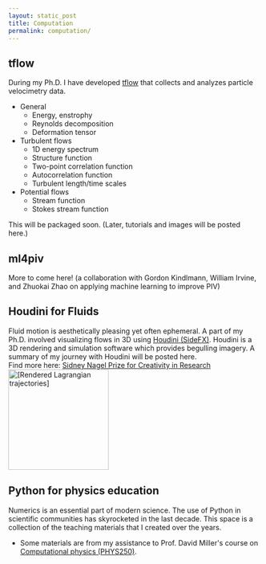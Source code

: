 ```yaml
---
layout: static_post
title: Computation
permalink: computation/
---
```


tflow
---
During my Ph.D. I have developed [tflow](https://github.com/tmatsuzawa/tflow) that collects and analyzes particle velocimetry data.
<ul>
    <li>General
        <ul>
            <li>Energy, enstrophy
            </li>
            <li>Reynolds decomposition
            </li>
            <li>Deformation tensor 
            </li>
        </ul>
    </li>
    <li>Turbulent flows
        <ul>
            <li>1D energy spectrum
            </li>
            <li>Structure function
            </li>
            <li>Two-point correlation function
            </li>
            <li>Autocorrelation function
            </li>
            <li>Turbulent length/time scales
            </li>
        </ul>
    </li>
    <li>Potential flows
        <ul>
            <li>Stream function
            </li>
            <li>Stokes stream function
            </li>
        </ul>
    </li>
</ul>
This will be packaged soon. 
(Later, tutorials and images will be posted here.)

[comment]: <> (&#40;<img src="https://lsdtopotools.github.io/img/LSD-logo.png" alt="LSDTopoTools Logo" style="width: 200px;"/>&#41;)

ml4piv
---
More to come here! (a collaboration with Gordon Kindlmann, William Irvine, and Zhuokai Zhao on applying machine learning to improve PIV)

Houdini for Fluids
---
Fluid motion is aesthetically pleasing yet often ephemeral. A part of my Ph.D. involved visualizing flows in 3D using [Houdini (SideFX)](https://www.sidefx.com/).
Houdini is a 3D rendering and simulation software which provides begulling imagery. A summary of my journey with Houdini will be posted here.
<br>
Find more here: <a href="https://physics.uchicago.edu/about/prizes-and-fellowships/sidney-nagel-prize-for-creativity-in-research/">Sidney Nagel Prize for Creativity in Research</a>
<img src="https://tmatsuzawa.github.io/images/computation/houdini4fluids/houdini4ptv.png" alt="[Rendered Lagrangian trajectories]" style="width: 200px;"/>

[comment]: <> (![Houdini]&#40;images/computations/houdini4fluids/houdini4ptv.gif&#41;)

Python for physics education
---
Numerics is an essential part of modern science. The use of Python in scientific communities has skyrocketed in the last decade.
This space is a collection of the teaching materials that I created over the years. 
- Some materials are from my assistance to Prof. David Miller's course on [Computational physics (PHYS250)](https://github.com/UChicagoPhysics/PHYS250).


[comment]: <> (IPython notebooks for scientific research)

[comment]: <> (---)

[comment]: <> (I spend a lot of time on prototyping, analyzing data, and solving models on IPython notebooks. )

[comment]: <> (This space is a collection of notebooks on my scientific endeavor.)

